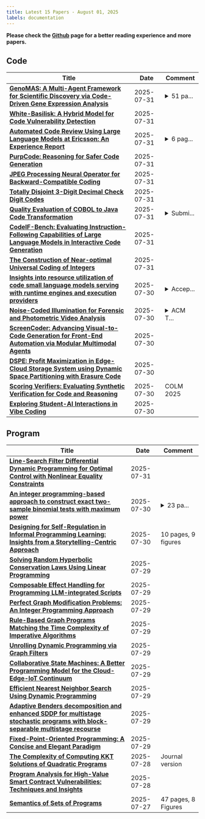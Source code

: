 ```yaml
---
title: Latest 15 Papers - August 01, 2025
labels: documentation
---
```

**Please check the [Github](https://github.com/zezhishao/MTS_Daily_ArXiv) page for a better reading experience and more papers.**

## Code
| **Title** | **Date** | **Comment** |
| --- | --- | --- |
| **[GenoMAS: A Multi-Agent Framework for Scientific Discovery via Code-Driven Gene Expression Analysis](http://arxiv.org/abs/2507.21035v2)** | 2025-07-31 | <details><summary>51 pa...</summary><p>51 pages (13 pages for the main text, 9 pages for references, and 29 pages for the appendix)</p></details> |
| **[White-Basilisk: A Hybrid Model for Code Vulnerability Detection](http://arxiv.org/abs/2507.08540v2)** | 2025-07-31 |  |
| **[Automated Code Review Using Large Language Models at Ericsson: An Experience Report](http://arxiv.org/abs/2507.19115v2)** | 2025-07-31 | <details><summary>6 pag...</summary><p>6 pages, 4 figures, 1 table. Accepted in ICSME 2025 conference in Auckland</p></details> |
| **[PurpCode: Reasoning for Safer Code Generation](http://arxiv.org/abs/2507.19060v2)** | 2025-07-31 |  |
| **[JPEG Processing Neural Operator for Backward-Compatible Coding](http://arxiv.org/abs/2507.23521v1)** | 2025-07-31 |  |
| **[Totally Disjoint 3-Digit Decimal Check Digit Codes](http://arxiv.org/abs/2504.05326v2)** | 2025-07-31 |  |
| **[Quality Evaluation of COBOL to Java Code Transformation](http://arxiv.org/abs/2507.23356v1)** | 2025-07-31 | <details><summary>Submi...</summary><p>Submitted to ASE 2025</p></details> |
| **[CodeIF-Bench: Evaluating Instruction-Following Capabilities of Large Language Models in Interactive Code Generation](http://arxiv.org/abs/2503.22688v3)** | 2025-07-31 |  |
| **[The Construction of Near-optimal Universal Coding of Integers](http://arxiv.org/abs/2507.23180v1)** | 2025-07-31 |  |
| **[Insights into resource utilization of code small language models serving with runtime engines and execution providers](http://arxiv.org/abs/2412.15441v2)** | 2025-07-30 | <details><summary>Accep...</summary><p>Accepted in Journal of Systems and Software (JSS). For its published version refer to the Journal of JSS</p></details> |
| **[Noise-Coded Illumination for Forensic and Photometric Video Analysis](http://arxiv.org/abs/2507.23002v1)** | 2025-07-30 | <details><summary>ACM T...</summary><p>ACM Transactions on Graphics (2025), presented at SIGGRAPH 2025</p></details> |
| **[ScreenCoder: Advancing Visual-to-Code Generation for Front-End Automation via Modular Multimodal Agents](http://arxiv.org/abs/2507.22827v1)** | 2025-07-30 |  |
| **[DSPE: Profit Maximization in Edge-Cloud Storage System using Dynamic Space Partitioning with Erasure Code](http://arxiv.org/abs/2507.22801v1)** | 2025-07-30 |  |
| **[Scoring Verifiers: Evaluating Synthetic Verification for Code and Reasoning](http://arxiv.org/abs/2502.13820v3)** | 2025-07-30 | COLM 2025 |
| **[Exploring Student-AI Interactions in Vibe Coding](http://arxiv.org/abs/2507.22614v1)** | 2025-07-30 |  |

## Program
| **Title** | **Date** | **Comment** |
| --- | --- | --- |
| **[Line-Search Filter Differential Dynamic Programming for Optimal Control with Nonlinear Equality Constraints](http://arxiv.org/abs/2504.08278v4)** | 2025-07-31 |  |
| **[An integer programming-based approach to construct exact two-sample binomial tests with maximum power](http://arxiv.org/abs/2503.13689v2)** | 2025-07-30 | <details><summary>23 pa...</summary><p>23 pages, 4 figures, 8 tables</p></details> |
| **[Designing for Self-Regulation in Informal Programming Learning: Insights from a Storytelling-Centric Approach](http://arxiv.org/abs/2507.22671v1)** | 2025-07-30 | 10 pages, 9 figures |
| **[Solving Random Hyperbolic Conservation Laws Using Linear Programming](http://arxiv.org/abs/2501.10104v2)** | 2025-07-29 |  |
| **[Composable Effect Handling for Programming LLM-integrated Scripts](http://arxiv.org/abs/2507.22048v1)** | 2025-07-29 |  |
| **[Perfect Graph Modification Problems: An Integer Programming Approach](http://arxiv.org/abs/2507.21987v1)** | 2025-07-29 |  |
| **[Rule-Based Graph Programs Matching the Time Complexity of Imperative Algorithms](http://arxiv.org/abs/2501.09144v2)** | 2025-07-29 |  |
| **[Unrolling Dynamic Programming via Graph Filters](http://arxiv.org/abs/2507.21705v1)** | 2025-07-29 |  |
| **[Collaborative State Machines: A Better Programming Model for the Cloud-Edge-IoT Continuum](http://arxiv.org/abs/2507.21685v1)** | 2025-07-29 |  |
| **[Efficient Nearest Neighbor Search Using Dynamic Programming](http://arxiv.org/abs/2409.15023v5)** | 2025-07-29 |  |
| **[Adaptive Benders decomposition and enhanced SDDP for multistage stochastic programs with block-separable multistage recourse](http://arxiv.org/abs/2507.21624v1)** | 2025-07-29 |  |
| **[Fixed-Point-Oriented Programming: A Concise and Elegant Paradigm](http://arxiv.org/abs/2507.21439v1)** | 2025-07-29 |  |
| **[The Complexity of Computing KKT Solutions of Quadratic Programs](http://arxiv.org/abs/2311.13738v2)** | 2025-07-28 | Journal version |
| **[Program Analysis for High-Value Smart Contract Vulnerabilities: Techniques and Insights](http://arxiv.org/abs/2507.20672v1)** | 2025-07-28 |  |
| **[Semantics of Sets of Programs](http://arxiv.org/abs/2410.16102v2)** | 2025-07-27 | 47 pages, 8 Figures |

